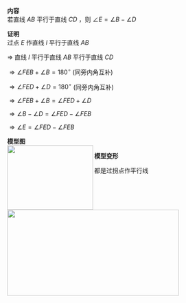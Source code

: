 **内容**  
若直线 $AB$ 平行于直线 $CD$ ，则 $\angle E=\angle B-\angle D$  
  
**证明**  
过点 $E$ 作直线 $l$ 平行于直线 $AB$  
  
$\Rightarrow$ 直线 $l$ 平行于直线 $AB$ 平行于直线 $CD$  
  
$\Rightarrow\angle FEB+\angle B=180^\circ$ (同旁内角互补)  
  
$\Rightarrow\angle FED+\angle D=180^\circ$ (同旁内角互补)  
  
$\Rightarrow\angle FEB+\angle B=\angle FED+\angle D$  
  
$\Rightarrow\angle B-\angle D=\angle FED-\angle FEB$  
  
$\Rightarrow\angle E=\angle FED-\angle FEB$  
  
**模型图**  
<img src="E:\Math\work_space\math\005-入门课程-解析几何\098 resources\牛角模型.png" width="200px" height="150px" align="left"/>  
  
**模型变形**  
<img src="E:\Math\work_space\math\005-入门课程-解析几何\098 resources\牛角模型变形.png" width="400px" height="200px" align="left"/>  
  
都是过拐点作平行线  
